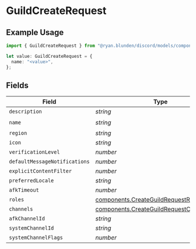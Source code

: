 # GuildCreateRequest

## Example Usage

```typescript
import { GuildCreateRequest } from "@ryan.blunden/discord/models/components";

let value: GuildCreateRequest = {
  name: "<value>",
};
```

## Fields

| Field                                                                                                  | Type                                                                                                   | Required                                                                                               | Description                                                                                            |
| ------------------------------------------------------------------------------------------------------ | ------------------------------------------------------------------------------------------------------ | ------------------------------------------------------------------------------------------------------ | ------------------------------------------------------------------------------------------------------ |
| `description`                                                                                          | *string*                                                                                               | :heavy_minus_sign:                                                                                     | N/A                                                                                                    |
| `name`                                                                                                 | *string*                                                                                               | :heavy_check_mark:                                                                                     | N/A                                                                                                    |
| `region`                                                                                               | *string*                                                                                               | :heavy_minus_sign:                                                                                     | N/A                                                                                                    |
| `icon`                                                                                                 | *string*                                                                                               | :heavy_minus_sign:                                                                                     | N/A                                                                                                    |
| `verificationLevel`                                                                                    | *number*                                                                                               | :heavy_minus_sign:                                                                                     | N/A                                                                                                    |
| `defaultMessageNotifications`                                                                          | *number*                                                                                               | :heavy_minus_sign:                                                                                     | N/A                                                                                                    |
| `explicitContentFilter`                                                                                | *number*                                                                                               | :heavy_minus_sign:                                                                                     | N/A                                                                                                    |
| `preferredLocale`                                                                                      | *string*                                                                                               | :heavy_minus_sign:                                                                                     | N/A                                                                                                    |
| `afkTimeout`                                                                                           | *number*                                                                                               | :heavy_minus_sign:                                                                                     | N/A                                                                                                    |
| `roles`                                                                                                | [components.CreateGuildRequestRoleItem](../../models/components/createguildrequestroleitem.md)[]       | :heavy_minus_sign:                                                                                     | N/A                                                                                                    |
| `channels`                                                                                             | [components.CreateGuildRequestChannelItem](../../models/components/createguildrequestchannelitem.md)[] | :heavy_minus_sign:                                                                                     | N/A                                                                                                    |
| `afkChannelId`                                                                                         | *string*                                                                                               | :heavy_minus_sign:                                                                                     | N/A                                                                                                    |
| `systemChannelId`                                                                                      | *string*                                                                                               | :heavy_minus_sign:                                                                                     | N/A                                                                                                    |
| `systemChannelFlags`                                                                                   | *number*                                                                                               | :heavy_minus_sign:                                                                                     | N/A                                                                                                    |